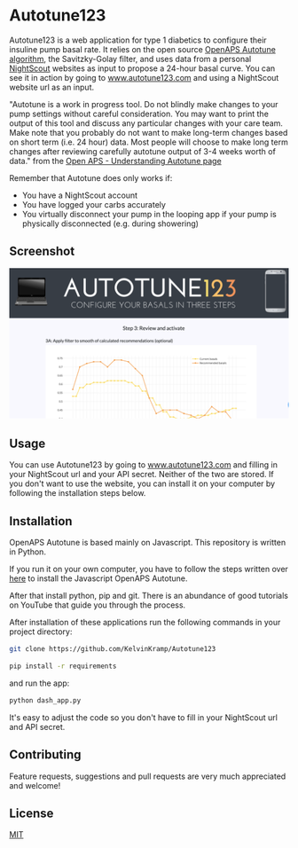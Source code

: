 # Autotune123

Autotune123 is a web application for type 1 diabetics to configure their insuline pump basal rate. It relies on the open source [OpenAPS Autotune algorithm](https://github.com/openaps/oref0), the 
Savitzky-Golay filter, and uses data from a personal [NightScout](https://nightscout.github.io/) websites as input to propose a 24-hour basal curve. 
You can see it in action by going to www.autotune123.com and using a NightScout website url as an input.

"Autotune is a work in progress tool. Do not blindly make changes to your pump settings without careful consideration. You may want to print the output of this tool and discuss any particular changes with your care team. Make note that you probably do not want to make long-term changes based on short term (i.e. 24 hour) data. Most people will choose to make long term changes after reviewing carefully autotune output of 3-4 weeks worth of data."
from the [Open APS - Understanding Autotune page](https://openaps.readthedocs.io/en/latest/docs/Customize-Iterate/understanding-autotune.html)

Remember that Autotune does only works if:
- You have a NightScout account
- You have logged your carbs accurately
- You virtually disconnect your pump in the looping app if your pump is physically disconnected (e.g. during showering) 


## Screenshot
![screenshot](https://github.com/KelvinKramp/Autotune123/blob/master/assets/screenshot.png)

## Usage
You can use Autotune123 by going to www.autotune123.com and filling in your NightScout url and your API secret. Neither of the two are stored. 
If you don't want to use the website, you can install it on your 
computer by following the installation steps below.

## Installation
OpenAPS Autotune is based mainly on Javascript. This repository is written in Python. 

If you run it on your own computer, you have to follow the steps written over [here](https://openaps.readthedocs.io/en/latest/docs/Customize-Iterate/autotune.html) to install the Javascript OpenAPS Autotune.

After that install python, pip and git. There is an abundance of good tutorials on YouTube that guide you through the process. 

After installation of these applications run the following commands in your project directory:

```bash
git clone https://github.com/KelvinKramp/Autotune123
```


```bash
pip install -r requirements
```
and run the app:
```bash
python dash_app.py
```
It's easy to adjust the code so you don't have to fill in your NightScout url and API secret.  

## Contributing

Feature requests, suggestions and pull requests are very much appreciated and welcome!

## License
[MIT](https://choosealicense.com/licenses/mit/)

